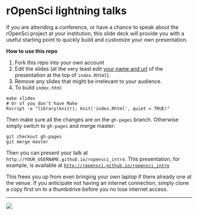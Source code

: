 
# rOpenSci lightning talks

If you are attending a conference, or have a chance to speak about the rOpenSci project at your institution, this slide deck will provide you with a useful starting point to quickly build and customize your own presentation. 

__How to use this repo__

1. Fork this repo into your own account
2. Edit the slides (at the very least edit [your name and url](https://github.com/ropensci/ropensci_intro/blob/master/index.Rhtml#L3-L5) of the presentation at the top of `index.Rhtml`).
3. Remove any slides that might be irrelevant to your audience.
4. To build `index.html`
```
make slides
# Or of you don't have Make
Rscript -e "library(knitr); knit('index.Rhtml', quiet = TRUE)"
```

Then make sure all the changes are on the `gh-pages` branch. Otherwise simply switch to `gh-pages` and merge master:

```
git checkout gh-pages
git merge master
```

Then you can present your talk at `http://YOUR_USERNAME.github.io/ropensci_intro`. This presentation, for example, is available at [`http://ropensci.github.io/ropensci_intro`](http://ropensci.github.io/ropensci_intro)

This frees you up from even bringing your own laptop if there already one at the venue. If you anticipate not having an internet connection, simply clone a copy first on to a thumbdrive before you no lose internet access.

---

[![](http://ropensci.org/public_images/github_footer.png)](http://ropensci.org)

